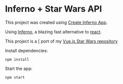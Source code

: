 

# Inferno + Star Wars API

This project was created using [Create Inferno App](https://github.com/infernojs/create-inferno-app).

Using [Inferno](https://github.com/infernojs/inferno), a blazing fast alternative to [react](https://facebook.github.io/react/).

This project is a [ port of my [Vue.js Star Wars repository](https://github.com/markpritchett/vuejs-star-wars)

Install dependencies:

```
npm install 
```

Start the app:

```
npm start
```